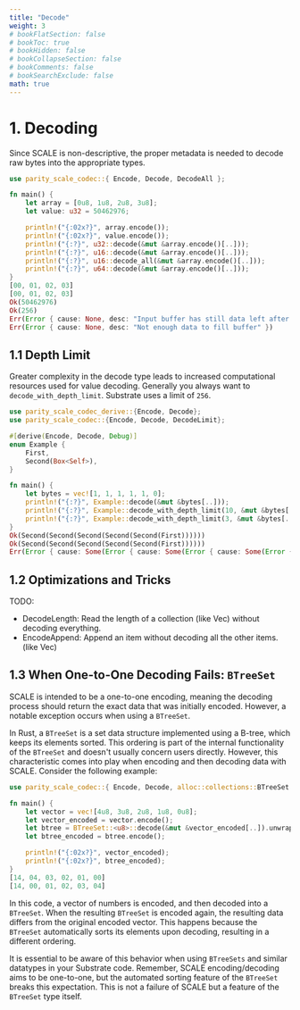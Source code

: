 ```yaml
---
title: "Decode"
weight: 3
# bookFlatSection: false
# bookToc: true
# bookHidden: false
# bookCollapseSection: false
# bookComments: false
# bookSearchExclude: false
math: true
---
```



# 1. Decoding
Since SCALE is non-descriptive, the proper metadata is needed to decode raw bytes into the appropriate types.

```rust
use parity_scale_codec::{ Encode, Decode, DecodeAll };

fn main() {
    let array = [0u8, 1u8, 2u8, 3u8];
    let value: u32 = 50462976;

    println!("{:02x?}", array.encode());
    println!("{:02x?}", value.encode());
    println!("{:?}", u32::decode(&mut &array.encode()[..]));
    println!("{:?}", u16::decode(&mut &array.encode()[..]));
    println!("{:?}", u16::decode_all(&mut &array.encode()[..]));
    println!("{:?}", u64::decode(&mut &array.encode()[..]));
}
[00, 01, 02, 03]
[00, 01, 02, 03]
Ok(50462976)
Ok(256)
Err(Error { cause: None, desc: "Input buffer has still data left after decoding!" })
Err(Error { cause: None, desc: "Not enough data to fill buffer" })
```
## 1.1 Depth Limit
Greater complexity in the decode type leads to increased computational resources used for value decoding. Generally you always want to `decode_with_depth_limit`. Substrate uses a limit of `256`.

```rust
use parity_scale_codec_derive::{Encode, Decode};
use parity_scale_codec::{Encode, Decode, DecodeLimit};

#[derive(Encode, Decode, Debug)]
enum Example {
    First,
    Second(Box<Self>),
}

fn main() {
    let bytes = vec![1, 1, 1, 1, 1, 0];
    println!("{:?}", Example::decode(&mut &bytes[..]));
    println!("{:?}", Example::decode_with_depth_limit(10, &mut &bytes[..]));
    println!("{:?}", Example::decode_with_depth_limit(3, &mut &bytes[..]));
}
Ok(Second(Second(Second(Second(Second(First))))))
Ok(Second(Second(Second(Second(Second(First))))))
Err(Error { cause: Some(Error { cause: Some(Error { cause: Some(Error { cause: Some(Error { cause: None, desc: "Maximum recursion depth reached when decoding" }), desc: "Could not decode `Example::Second.0`" }), desc: "Could not decode `Example::Second.0`" }), desc: "Could not decode `Example::Second.0`" }), desc: "Could not decode `Example::Second.0`" })
```

## 1.2 Optimizations and Tricks
TODO:
- DecodeLength: Read the length of a collection (like Vec) without decoding everything.
- EncodeAppend: Append an item without decoding all the other items. (like Vec)

## 1.3 When One-to-One Decoding Fails: `BTreeSet`

SCALE is intended to be a one-to-one encoding, meaning the decoding process should return the exact data that was initially encoded. However, a notable exception occurs when using a `BTreeSet`.
 
In Rust, a `BTreeSet` is a set data structure implemented using a B-tree, which keeps its elements sorted. This ordering is part of the internal functionality of the `BTreeSet` and doesn't usually concern users directly. However, this characteristic comes into play when encoding and then decoding data with SCALE. Consider the following example:
```rust
use parity_scale_codec::{ Encode, Decode, alloc::collections::BTreeSet };

fn main() {
    let vector = vec![4u8, 3u8, 2u8, 1u8, 0u8];
    let vector_encoded = vector.encode();
    let btree = BTreeSet::<u8>::decode(&mut &vector_encoded[..]).unwrap();
    let btree_encoded = btree.encode();

    println!("{:02x?}", vector_encoded);
    println!("{:02x?}", btree_encoded);
}
[14, 04, 03, 02, 01, 00]
[14, 00, 01, 02, 03, 04]
```
In this code, a vector of numbers is encoded, and then decoded into a `BTreeSet`. When the resulting `BTreeSet` is encoded again, the resulting data differs from the original encoded vector. This happens because the `BTreeSet` automatically sorts its elements upon decoding, resulting in a different ordering.

It is essential to be aware of this behavior when using `BTreeSets` and similar datatypes in your Substrate code. Remember, SCALE encoding/decoding aims to be one-to-one, but the automated sorting feature of the `BTreeSet` breaks this expectation. This is not a failure of SCALE but a feature of the `BTreeSet` type itself.

